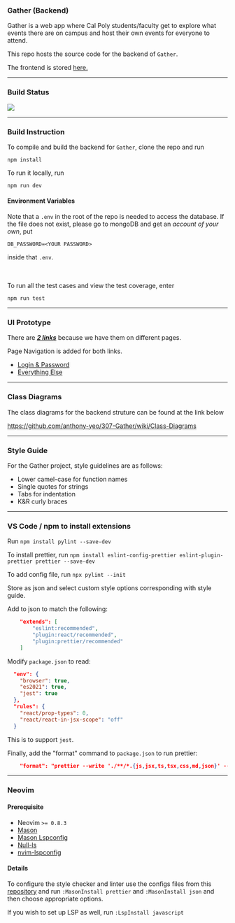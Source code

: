 ### Gather (Backend)
Gather is a web app where Cal Poly students/faculty get to explore what events there are on campus and host their own events for everyone to attend.

This repo hosts the source code for the backend of `Gather`.

The frontend is stored [here.](https://github.com/anarchaworld/307-Gather-Frontend/tree/main)

____


### Build Status
![](https://github.com/anthony-yeo/307-Gather/actions/workflows/node.js.yml/badge.svg)

____
### Build Instruction

To compile and build the backend for `Gather`, clone the repo and run

```
npm install
```

To run it locally, run

```
npm run dev
```
#### Environment Variables
Note that a `.env` in the root of the repo is needed to access the database.
If the file does not exist, please go to mongoDB and get an _account of your own_, put

```
DB_PASSWORD=<YOUR PASSWORD>
```

inside that `.env`.

<br></br>
To run all the test cases and view the test coverage, enter
```
npm run test
```

___

### UI Prototype
There are <ins>_**2 links**_</ins> because we have them on different pages.

Page Navigation is added for both links.

- [Login & Password](https://www.figma.com/file/A0BfmaQVH5doZ4Mg8GJMs4/Login-Screen?node-id=0%3A1&t=KfKAlqUsiZcyPFp8-1)
- [Everything Else](https://www.figma.com/file/A0BfmaQVH5doZ4Mg8GJMs4/Login-Screen?node-id=21%3A2&t=KfKAlqUsiZcyPFp8-1)
___

### Class Diagrams
The class diagrams for the backend struture can be found at the link below

https://github.com/anthony-yeo/307-Gather/wiki/Class-Diagrams

___

### Style Guide

For the Gather project, style guidelines are as follows:
  - Lower camel-case for function names
  - Single quotes for strings
  - Tabs for indentation
  - K&R curly braces
 
 _________
### VS Code / npm to install extensions

Run 
`npm install pylint --save-dev`

To install prettier, run 
`npm install eslint-config-prettier eslint-plugin-prettier prettier --save-dev`

To add config file, run 
`npx pylint --init`

Store as json and select custom style options corresponding with style guide.

Add to json to match the following:
```json
    "extends": [
        "eslint:recommended",
        "plugin:react/recommended",
        "plugin:prettier/recommended"
    ]
```
Modify `package.json` to read:
```json
  "env": {
    "browser": true,
    "es2021": true,
    "jest": true
  },
  "rules": {
    "react/prop-types": 0,
    "react/react-in-jsx-scope": "off"
  }
```
This is to support `jest`.

Finally, add the "format" command to `package.json` to run prettier:
```json
    "format": "prettier --write './**/*.{js,jsx,ts,tsx,css,md,json}' --config ./.prettierrc"
```
_______
### Neovim

#### Prerequisite
- Neovim `>= 0.8.3`
- [Mason](https://github.com/williamboman/mason.nvim)
- [Mason Lspconfig](https://github.com/williamboman/mason-lspconfig.nvim)
- [Null-ls](https://github.com/jose-elias-alvarez/null-ls.nvim)
- [nvim-lspconfig](https://github.com/neovim/nvim-lspconfig)

#### Details

To configure the style checker and linter use the configs files from this [repository](https://github.com/anarchaworld/dotfiles/tree/main/.config/nvim)
and run `:MasonInstall prettier` and `:MasonInstall json` and then choose appropriate options.

If you wish to set up LSP as well, run `:LspInstall javascript`

